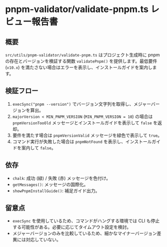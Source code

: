 # pnpm-validator/validate-pnpm.ts レビュー報告書

## 概要

`src/utils/pnpm-validator/validate-pnpm.ts` はプロジェクト生成時に pnpm の存在とバージョンを検証する関数 `validatePnpm()` を提供します。最低要件 (`v10.x`) を満たさない場合はエラーを表示し、インストールガイドを案内します。

## 検証フロー

1. `execSync("pnpm --version")` でバージョン文字列を取得し、メジャーバージョンを算出。
2. `majorVersion < MIN_PNPM_VERSION` (`MIN_PNPM_VERSION = 10`) の場合は `pnpmVersionTooOld` メッセージとインストールガイドを表示して `false` を返却。
3. 要件を満たす場合は `pnpmVersionValid` メッセージを緑色で表示して `true`。
4. コマンド実行が失敗した場合は `pnpmNotFound` を表示し、インストールガイドを案内して `false`。

## 依存

- `chalk`: 成功 (緑) / 失敗 (赤) メッセージを色付け。
- `getMessages()`: メッセージの国際化。
- `showPnpmInstallGuide()`: 補足ガイド出力。

## 留意点

- `execSync` を使用しているため、コマンドがハングする環境では CLI も停止する可能性がある。必要に応じてタイムアウト設定を検討。
- メジャーバージョンのみを比較しているため、細かなマイナーバージョン差異には対応していない。